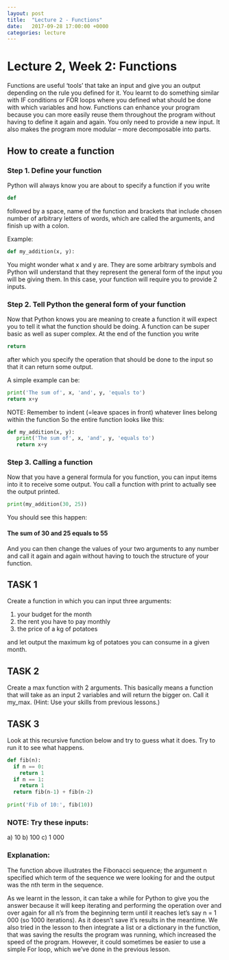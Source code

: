 ```yaml
---
layout: post
title:  "Lecture 2 - Functions"
date:   2017-09-28 17:00:00 +0000
categories: lecture
---
```



# Lecture 2, Week 2: Functions

Functions are useful ‘tools’ that take an input and give you an output depending on the rule you defined for it. 
You learnt to do something similar with IF conditions or FOR loops where you defined what should be done with which variables and how.
Functions can enhance your program because you can more easily reuse them throughout the program 
without having to define it again and again. You only need to provide a new input. 
It also makes the program more modular – more decomposable into parts.

##  How to create a function


### Step 1. Define your function

Python will always know you are about to specify a function if you write 


```python
def
```

followed by a space, name of the function and brackets that include chosen number of arbitrary letters of words, which are called the arguments, and finish up with a colon. 

Example:
```python
def my_addition(x, y):
```
You might wonder what x and y are. 
They are some arbitrary symbols and Python will understand that they represent the general form of the input you will be giving them. 
In this case, your function will require you to provide 2 inputs. 

### Step 2. Tell Python the general form of your function 

Now that Python knows you are meaning to create a function it will expect you to tell it what the function should be doing. 
A function can be super basic as well as super complex. At the end of the function you write
```python
return
```
after which you specify the operation that should be done to the input so that it can return some output.
 
A simple example can be:

```python
print('The sum of', x, 'and', y, 'equals to')
return x+y

```
NOTE: Remember to indent (=leave spaces in front) whatever lines belong within the function
So the entire function looks like this:
```python
def my_addition(x, y):
   print('The sum of', x, 'and', y, 'equals to')
   return x+y
```
### Step 3. Calling a function

Now that you have a general formula for you function, you can input items into it to receive some output. 
You call a function with print to actually see the output printed.
```python
print(my_addition(30, 25))
```
You should see this happen:

#### The sum of 30 and 25 equals to 55

And you can then change the values of your two arguments to any number and call it again and again 
without having to touch the structure of your function.

##  TASK 1

Create a function in which you can input three arguments: 
1. your budget for the month
2. the rent you have to pay monthly
3. the price of a kg of potatoes

and let output the maximum kg of potatoes you can consume in a given month.

##  TASK 2

Create a max function with 2 arguments. This basically means a function that will take as an input 2 variables and will return the bigger on. Call it my_max. (Hint: Use your skills from previous lessons.)


##  TASK 3

Look at this recursive function below and try to guess what it does. Try to run it to see what happens. 
```python
def fib(n):
  if n == 0:
    return 1
  if n == 1:
    return 1
  return fib(n-1) + fib(n-2)
  
print('Fib of 10:', fib(10))
```
### NOTE: Try these inputs:
a) 10
b) 100
c) 1 000

### Explanation:

The function above illustrates the Fibonacci sequence; 
the argument n specified which term of the sequence we were looking for and the output was the nth term in the sequence.

As we learnt in the lesson, 
it can take a while for Python to give you the answer because it will keep iterating and performing the operation over and over again 
for all n’s from the beginning term until it reaches let’s say n = 1 000 (so 1000 iterations).
As it doesn’t save it’s results in the meantime. 
We also tried in the lesson to then integrate a list or a dictionary in the function, 
that was saving the results the program was running, which increased the speed of the program. 
However, it could sometimes be easier to use a simple For loop, which we’ve done in the previous lesson. 


